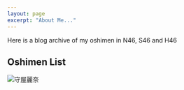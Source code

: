 ```yaml
---
layout: page
excerpt: "About Me..."
---
```


Here is a blog archive of my oshimen in N46, S46 and H46
## Oshimen List
![守屋麗奈](huhanwj.github.io/s46-oshimen-blog-archive/moriya.rena)


